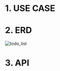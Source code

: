 # 1. USE CASE
# 2. ERD
![todo_list](https://github.com/ddalkyTokky/KotlinSpring_TODO_Backend/assets/47583083/4a768646-6a63-490b-8d16-6fd3d59649f7)

# 3. API
